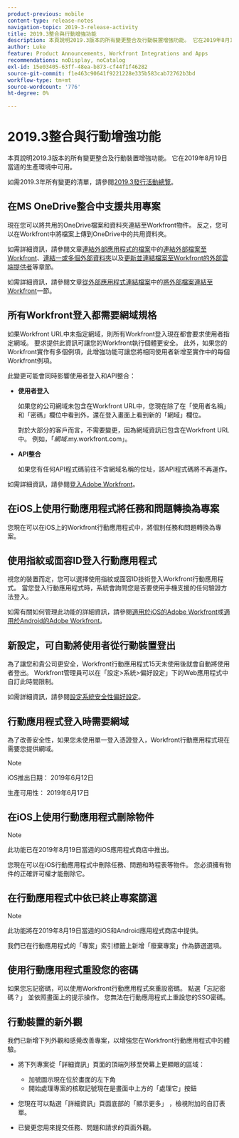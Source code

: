 ```yaml
---
product-previous: mobile
content-type: release-notes
navigation-topic: 2019-3-release-activity
title: 2019.3整合與行動增強功能
description: 本頁說明2019.3版本的所有變更整合及行動裝置增強功能。 它在2019年8月19日當週的生產環境中可用。
author: Luke
feature: Product Announcements, Workfront Integrations and Apps
recommendations: noDisplay, noCatalog
exl-id: 15e03405-63ff-48ea-b873-cf44f1f46282
source-git-commit: f1e463c90641f9221228e335b583cab72762b3bd
workflow-type: tm+mt
source-wordcount: '776'
ht-degree: 0%

---
```


# 2019.3整合與行動增強功能

本頁說明2019.3版本的所有變更整合及行動裝置增強功能。 它在2019年8月19日當週的生產環境中可用。

如需2019.3年所有變更的清單，請參閱[2019.3發行活動總覽](../../../../product-announcements/product-releases/quarterly-release-archive/2019.3-release-activity/2019-3-release-activity-overview.md)。

## 在MS OneDrive整合中支援共用專案

現在您可以將共用的OneDrive檔案和資料夾連結至Workfront物件。 反之，您可以在Workfront中將檔案上傳到OneDrive中的共用資料夾。

如需詳細資訊，請參閱文章[連結外部應用程式的檔案](../../../../documents/adding-documents-to-workfront/link-documents-from-external-apps.md)中的[連結外部檔案至Workfront](../../../../documents/adding-documents-to-workfront/link-documents-from-external-apps.md#linking-existing-documents)、[連結一或多個外部資料夾](../../../../documents/adding-documents-to-workfront/link-documents-from-external-apps.md#linking-a-folder)以及[更新並連結檔案至Workfront的外部雲端提供者](../../../../documents/adding-documents-to-workfront/link-documents-from-external-apps.md#sending-documents)等章節。

如需詳細資訊，請參閱文章[從外部應用程式連結檔案](../../../../documents/adding-documents-to-workfront/link-documents-from-external-apps.md)中的[將外部檔案連結至Workfront](../../../../documents/adding-documents-to-workfront/link-documents-from-external-apps.md#linking-existing-documents)一節。

## 所有Workfront登入都需要網域規格

如果Workfront URL中未指定網域，則所有Workfront登入現在都會要求使用者指定網域。 要求提供此資訊可讓您的Workfront執行個體更安全。 此外，如果您的Workfront實作有多個例項，此增強功能可讓您將相同使用者新增至實作中的每個Workfront例項。

此變更可能會同時影響使用者登入和API整合：

* **使用者登入**

  如果您的公司網域未包含在Workfront URL中，您現在除了在「使用者名稱」和「密碼」欄位中看到外，還在登入畫面上看到新的「網域」欄位。

  對於大部分的客戶而言，不需要變更，因為網域資訊已包含在Workfront URL中。 例如，「*網域*.my.workfront.com」。

* **API整合**

  如果您有任何API程式碼前往不含網域名稱的位址，該API程式碼將不再運作。

如需詳細資訊，請參閱[登入Adobe Workfront](../../../../workfront-basics/manage-your-account-and-profile/managing-your-workfront-account/log-in-to-workfront.md)。

## 在iOS上使用行動應用程式將任務和問題轉換為專案

您現在可以在iOS上的Workfront行動應用程式中，將個別任務和問題轉換為專案。

## 使用指紋或面容ID登入行動應用程式

視您的裝置而定，您可以選擇使用指紋或面容ID技術登入Workfront行動應用程式。 當您登入行動應用程式時，系統會詢問您是否要使用手機支援的任何驗證方法登入。

如需有關如何管理此功能的詳細資訊，請參閱[適用於iOS的Adobe Workfront](../../../../workfront-basics/mobile-apps/using-the-workfront-mobile-app/workfront-for-ios.md)或[適用於Android的Adobe Workfront](../../../../workfront-basics/mobile-apps/using-the-workfront-mobile-app/workfront-for-android.md)。

## 新設定，可自動將使用者從行動裝置登出

為了讓您和貴公司更安全，Workfront行動應用程式15天未使用後就會自動將使用者登出。 Workfront管理員可以在「設定>系統>偏好設定」下的Web應用程式中自訂此時間限制。

如需詳細資訊，請參閱[設定系統安全性偏好設定](../../../../administration-and-setup/manage-workfront/security/configure-security-preferences.md)。

## 行動應用程式登入時需要網域

為了改善安全性，如果您未使用單一登入憑證登入，Workfront行動應用程式現在需要您提供網域。

>[!NOTE]
>
>iOS推出日期： 2019年6月12日
>
>生產可用性： 2019年6月17日

## 在iOS上使用行動應用程式刪除物件

>[!NOTE]
>
>此功能已在2019年8月19日當週的iOS應用程式商店中推出。

您現在可以在iOS行動應用程式中刪除任務、問題和時程表等物件。 您必須擁有物件的正確許可權才能刪除它。

## 在行動應用程式中依已終止專案篩選

>[!NOTE]
>
>此功能將在2019年8月19日當週的iOS和Android應用程式商店中提供。

我們已在行動應用程式的「專案」索引標籤上新增「廢棄專案」作為篩選選項。

## 使用行動應用程式重設您的密碼

如果您忘記密碼，可以使用Workfront行動應用程式來重設密碼。 點選「忘記密碼？」 並依照畫面上的提示操作。 您無法在行動應用程式上重設您的SSO密碼。

## 行動裝置的新外觀

我們已新增下列外觀和感覺改善專案，以增強您在Workfront行動應用程式中的體驗。

* 將下列專案從「詳細資訊」頁面的頂端列移至熒幕上更顯眼的區域：

   * 加號圖示現在位於畫面的左下角
   * 開始處理專案的核取記號現在是畫面中上方的「處理它」按鈕

* 您現在可以點選「詳細資訊」頁面底部的「顯示更多」 ，檢視附加的自訂表單。
* 已變更您用來提交任務、問題和請求的頁面外觀。

